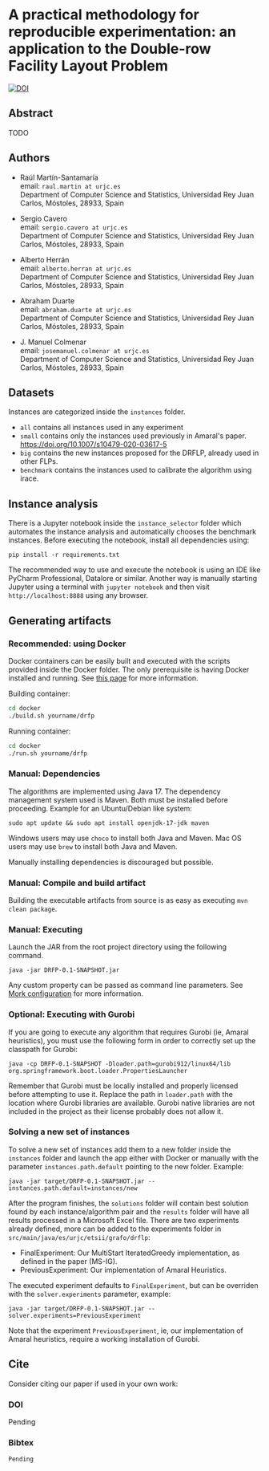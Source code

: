 # A practical methodology for reproducible experimentation: an application to the Double-row Facility Layout Problem

[![DOI](https://zenodo.org/badge/DOI/10.5281/zenodo.6213030.svg)](https://doi.org/10.5281/zenodo.6213030)


## Abstract
TODO

## Authors
- Raúl Martín-Santamaría<br/>
email: `raul.martin at urjc.es`<br/>
Department of Computer Science and Statistics, Universidad Rey Juan Carlos,
Móstoles, 28933, Spain

- Sergio Cavero<br/>
email: `sergio.cavero at urjc.es`<br/>
Department of Computer Science and Statistics, Universidad Rey Juan Carlos,
Móstoles, 28933, Spain

- Alberto Herrán<br/>
email: `alberto.herran at urjc.es`<br/>
Department of Computer Science and Statistics, Universidad Rey Juan Carlos,
Móstoles, 28933, Spain

- Abraham Duarte<br/>
email: `abraham.duarte at urjc.es`<br/>
Department of Computer Science and Statistics, Universidad Rey Juan Carlos,
Móstoles, 28933, Spain

- J. Manuel Colmenar <br/>
email: `josemanuel.colmenar at urjc.es`<br/>
Department of Computer Science and Statistics, Universidad Rey Juan Carlos,
Móstoles, 28933, Spain

## Datasets

Instances are categorized inside the `instances` folder. 
- `all` contains all instances used in any experiment
- `small` contains only the instances used previously in Amaral's paper. https://doi.org/10.1007/s10479-020-03617-5
- `big` contains the new instances proposed for the DRFLP, already used in other FLPs.
- `benchmark` contains the instances used to calibrate the algorithm using irace.


## Instance analysis
There is a Jupyter notebook inside the `instance_selector` folder which automates the instance analysis
and automatically chooses the benchmark instances. Before executing the notebook,
install all dependencies using:
```
pip install -r requirements.txt
```

The recommended way to use and execute the notebook is using an IDE like PyCharm Professional, Datalore or similar.
Another way is manually starting Jupyter using a terminal with `jupyter notebook`
and then visit `http://localhost:8888` using any browser.

## Generating artifacts

### Recommended: using Docker
Docker containers can be easily built and executed with the scripts provided inside the Docker folder. 
The only prerequisite is having Docker installed and running. See [this page](https://docs.docker.com/engine/install/) for more information.

Building container:
```bash
cd docker
./build.sh yourname/drfp
```

Running container:
```bash
cd docker
./run.sh yourname/drfp
```

### Manual: Dependencies
The algorithms are implemented using Java 17. The dependency management system used is Maven. Both must be installed before proceeding.
Example for an Ubuntu/Debian like system:

```text
sudo apt update && sudo apt install openjdk-17-jdk maven
```

Windows users may use `choco` to install both Java and Maven.
Mac OS users may use `brew` to install both Java and Maven.

Manually installing dependencies is discouraged but possible.

### Manual: Compile and build artifact
Building the executable artifacts from source is as easy as executing `mvn clean package`.

### Manual: Executing
Launch the JAR from the root project directory using the following command.

```text
java -jar DRFP-0.1-SNAPSHOT.jar
```

Any custom property can be passed as command line parameters. See [Mork configuration](https://mork-optimization.readthedocs.io/en/latest/features/config/) for more information.

### Optional: Executing with Gurobi

If you are going to execute any algorithm that requires Gurobi (ie, Amaral heuristics), you must use the following form in order to correctly set up the classpath for Gurobi:
```text
java -cp DRFP-0.1-SNAPSHOT -Dloader.path=gurobi912/linux64/lib org.springframework.boot.loader.PropertiesLauncher
```
Remember that Gurobi must be locally installed and properly licensed before attempting to use it. Replace the path in `loader.path` with the location where Gurobi libraries are available.
Gurobi native libraries are not included in the project as their license probably does not allow it.

### Solving a new set of instances
To solve a new set of instances add them to a new folder inside the `instances` folder and launch the app either
with Docker or manually with the parameter `instances.path.default` pointing to the new folder. Example:

```
java -jar target/DRFP-0.1-SNAPSHOT.jar --instances.path.default=instances/new
```

After the program finishes, the `solutions` folder will contain best solution found by each instance/algorithm pair and the `results` folder will have all results processed in a Microsoft Excel file.
There are two experiments already defined, more can be added to the experiments folder in `src/main/java/es/urjc/etsii/grafo/drflp`:

- FinalExperiment: Our MultiStart IteratedGreedy implementation, as defined in the paper (MS-IG).
- PreviousExperiment: Our implementation of Amaral Heuristics.

The executed experiment defaults to `FinalExperiment`, but can be overriden with the `solver.experiments` parameter, example:

```
java -jar target/DRFP-0.1-SNAPSHOT.jar --solver.experiments=PreviousExperiment
```

Note that the experiment `PreviousExperiment`, ie, our implementation of Amaral heuristics, require a working installation of Gurobi.


## Cite

Consider citing our paper if used in your own work:

### DOI
Pending

### Bibtex
```
Pending
```

